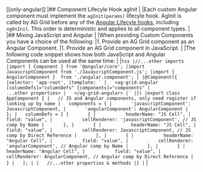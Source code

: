 [[only-angular]]
|## Component Lifecyle Hook agInit
|
|Each custom Angular component must implement the `agInit(params)` lifecyle hook. AgInit is called by AG Grid before any of the [Angular Lifecyle hooks](https://angular.io/guide/lifecycle-hooks#lifecycle-hooks), including `ngOnInit`. This order is deterministic and applies to all component types.
|
|## Mixing JavaScript and Angular
|
|When providing Custom Components you have a choice of the following:
|1. Provide an AG Grid component as an Angular Component.
|1. Provide an AG Grid component in JavaScript.
|
|The following code snippet shows how both JavaScript and Angular Components can be used at the same time:
|
|```tsx
|//...other imports
|import { Component } from '@angular/core';
|import JavascriptComponent from './JavascriptComponent.js';
|import { AngularComponent }  from './angular.component';
|
|@Component({
|selector: 'app-root',
|template: `
|   <ag-grid-angular [columnDefs]="columnDefs" [components]="components"
|                    ...other properties>
|   </ag-grid-angular>
|`
|})
|export class AppComponent {
|   // JS and Angular components, only need register if looking up by name
|   components = {
|       'javascriptComponent': JavascriptComponent,
|       'angularComponent': AngularComponent
|   };
|   columnDefs = [
|       {
|           headerName: "JS Cell",
|           field: "value",
|           cellRenderer: 'javascriptComponent', // JS comp by Name
|       },
|       {
|           headerName: "JS Cell",
|           field: "value",
|           cellRenderer: JavascriptComponent, // JS comp by Direct Reference
|       },
|       {
|           headerName: "Angular Cell",
|           field: "value",
|           cellRenderer: 'angularComponent', // Angular comp by Name
|       },
|       {
|           headerName: "Angular Cell",
|           field: "value",
|           cellRenderer: AngularComponent, // Angular comp by Direct Reference
|       }
|   ];
|
|   //...other properties & methods
|}
|```
|

